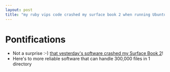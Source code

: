 ```yaml
---
layout: post
title: "my ruby vips code crashed my surface book 2 when running Ubuntu on Windows Subsystem for Linux!"
---
```

# Pontifications

* Not a surprise :-) [that yesterday's software crashed my Surface Book 2](http://rolandtanglao.com/2019/01/23/p1-did-you-get-catch-the-error-vips-code-yesterday-oilypng-twice-as-fast/)!
* Here's to more reliable software that can handle 300,000 files in 1 directory
